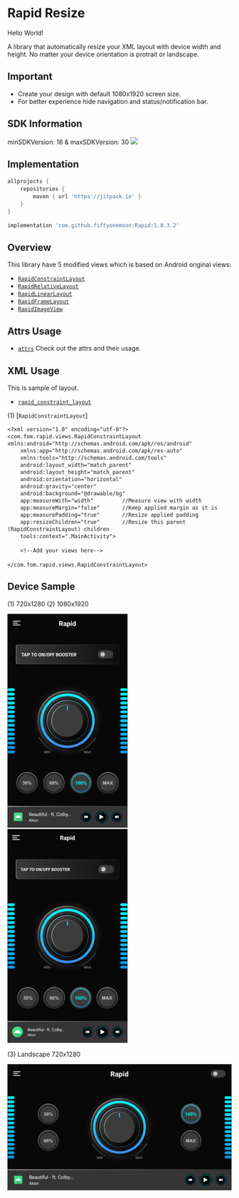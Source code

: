 # Rapid Resize
 Hello World!
 
 A library that automatically resize your XML layout with device width and height.
 No matter your device orientation is protrait or landscape.
 
## Important
- Create your design with default 1080x1920 screen size.
- For better experience hide navigation and status/notification bar.

## SDK Information
minSDKVersion: 16 & maxSDKVersion: 30
[![](https://jitpack.io/v/fiftyonemoon/Rapid.svg)](https://jitpack.io/#fiftyonemoon/Rapid)

 ## Implementation

```groovy
allprojects {
	repositories {
		maven { url 'https://jitpack.io' }
	}
}
```

```groovy
implementation 'com.github.fiftyonemoon:Rapid:1.0.3.2'
```
## Overview

This library have 5 modified views which is based on Android original views:

- [`RapidConstraintLayout`](rapid/src/main/java/com/fom/rapid/views/RapidConstraintLayout.java)
- [`RapidRelativeLayout`](rapid/src/main/java/com/fom/rapid/views/RapidRelativeLayout.java)
- [`RapidLinearLayout`](rapid/src/main/java/com/fom/rapid/views/RapidLinearLayout.java)
- [`RapidFrameLayout`](rapid/src/main/java/com/fom/rapid/views/RapidFrameLayout.java)
- [`RapidImageView`](rapid/src/main/java/com/fom/rapid/views/RapidImageView.java)

## Attrs Usage

- [`attrs`](rapid/src/main/res/values/attrs.xml) Check out the attrs and their usage.

## XML Usage
This is sample of layout.

- [`rapid_constraint_layout`](app/src/main/res/layout/rapid_constraint_layout.xml)

(1) [`RapidConstraintLayout`]

```
<?xml version="1.0" encoding="utf-8"?>
<com.fom.rapid.views.RapidConstraintLayout xmlns:android="http://schemas.android.com/apk/res/android"
    xmlns:app="http://schemas.android.com/apk/res-auto"
    xmlns:tools="http://schemas.android.com/tools"
    android:layout_width="match_parent"
    android:layout_height="match_parent"
    android:orientation="horizontal"
    android:gravity="center"
    android:background="@drawable/bg"
    app:measureWith="width"  		//Measure view with width
    app:measureMargin="false" 		//Keep applied margin as it is
    app:measurePadding="true" 		//Resize applied padding
    app:resizeChildren="true"		//Resize this parent (RapidConstraintLayout) children
    tools:context=".MainActivity">

    <!--Add your views here-->

</com.fom.rapid.views.RapidConstraintLayout>
```
## Device Sample

(1) 720x1280 	(2) 1080x1920

<img src="./samples/720 x 1280.png" alt="720x1280" width="270"> <img src="./samples/1080 x 1920.png" alt="1080x1920" width="270">

(3) Landscape 720x1280

<img src="./samples/landscape.png" alt="720x1280" width="545">
